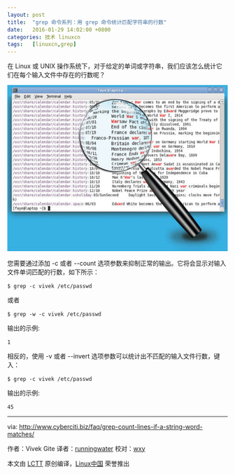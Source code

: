 ```yaml
---
layout: post
title:	"grep 命令系列：用 grep 命令统计匹配字符串的行数"
date:	2016-01-29 14:02:00 +0800 
categories:	技术 linuxcn 
tags:	[linuxcn,grep]
---
```



在 Linux 或 UNIX 操作系统下，对于给定的单词或字符串，我们应该怎么统计它们在每个输入文件中存在的行数呢？


![](/Asserts/Images/album/201601/29/070409oun9deokc0clkkez.jpg)


您需要通过添加 -c 或者 --count 选项参数来抑制正常的输出。它将会显示对输入文件单词匹配的行数，如下所示：



```
$ grep -c vivek /etc/passwd

```

或者



```
$ grep -w -c vivek /etc/passwd

```

输出的示例:



```
1

```

相反的，使用 -v 或者 --invert 选项参数可以统计出不匹配的输入文件行数，键入：



```
$ grep -c vivek /etc/passwd

```

输出的示例:



```
45

```



---


via: <http://www.cyberciti.biz/faq/grep-count-lines-if-a-string-word-matches/>


作者：Vivek Gite 译者：[runningwater](https://github.com/runningwater) 校对：[wxy](https://github.com/wxy)


本文由 [LCTT](https://github.com/LCTT/TranslateProject) 原创编译，[Linux中国](https://linux.cn/) 荣誉推出
